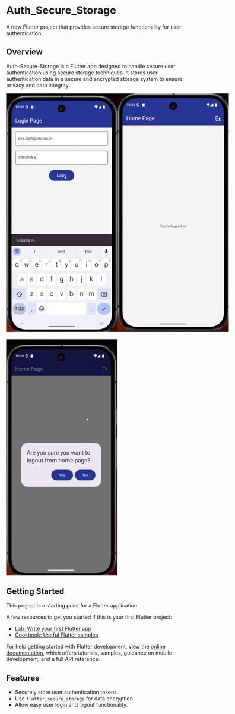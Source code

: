 # Auth_Secure_Storage

A new Flutter project that provides secure storage functionality for user authentication.

## Overview

Auth-Secure-Storage is a Flutter app designed to handle secure user authentication using secure storage techniques. It stores user authentication data in a secure and encrypted storage system to ensure privacy and data integrity.

<div style="display: flex; justify-content: space-between; margin-bottom: 20px;">
  <img src="images/authsecure1.png" alt= "Image1" width="300" />
  <img src="images/authsecure2.png" alt= "Image2" width="300" />
  
</div>
<div style="display: flex; margin-bottom: 20px;">
  <img src="images/authsecure3.png" alt= "Image3"  width="300" />
</div>



## Getting Started

This project is a starting point for a Flutter application.

A few resources to get you started if this is your first Flutter project:

- [Lab: Write your first Flutter app](https://docs.flutter.dev/get-started/codelab)
- [Cookbook: Useful Flutter samples](https://docs.flutter.dev/cookbook)

For help getting started with Flutter development, view the
[online documentation](https://docs.flutter.dev/), which offers tutorials,
samples, guidance on mobile development, and a full API reference.

## Features

- Securely store user authentication tokens.
- Use `flutter_secure_storage` for data encryption.
- Allow easy user login and logout functionality.
